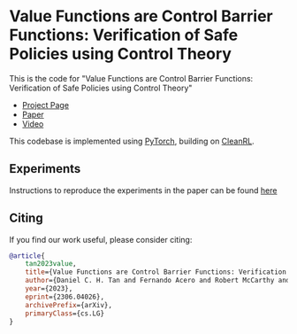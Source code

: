 # Value Functions are Control Barrier Functions: Verification of Safe Policies using Control Theory

This is the code for "Value Functions are Control Barrier Functions: Verification of Safe Policies using Control Theory"

 * [Project Page](https://rl-cbf.github.io)
 * [Paper](https://arxiv.org/abs/2306.04026)
 * [Video](https://youtu.be/WN4LW06-Fn0)
 
This codebase is implemented using [PyTorch](https://pytorch.org/), 
building on [CleanRL](https://github.com/vwxyzjn/cleanrl).

## Experiments

Instructions to reproduce the experiments in the paper can be found [here](experiments/README.md)
 
## Citing
If you find our work useful, please consider citing:
```BibTeX
@article{
    tan2023value,
    title={Value Functions are Control Barrier Functions: Verification of Safe Policies using Control Theory}, 
    author={Daniel C. H. Tan and Fernando Acero and Robert McCarthy and Dimitrios Kanoulas and Zhibin Li},
    year={2023},
    eprint={2306.04026},
    archivePrefix={arXiv},
    primaryClass={cs.LG}
}
```